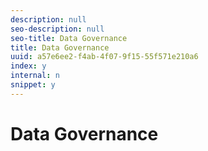 ```yaml
---
description: null
seo-description: null
seo-title: Data Governance
title: Data Governance
uuid: a57e6ee2-f4ab-4f07-9f15-55f571e210a6
index: y
internal: n
snippet: y
---
```


# Data Governance

